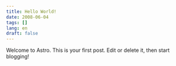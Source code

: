 ```yaml
---
title: Hello World!
date: 2008-06-04
tags: []
lang: en
draft: false
---
```

Welcome to Astro. This is your first post. Edit or delete it, then start blogging!
